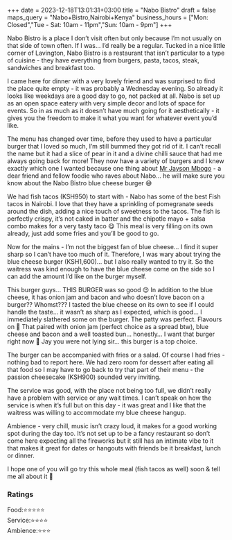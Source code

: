 +++
date = 2023-12-18T13:01:31+03:00
title = "Nabo Bistro"
draft = false
maps_query = "Nabo+Bistro,Nairobi+Kenya"
business_hours = ["Mon: Closed","Tue - Sat: 10am - 11pm","Sun: 10am - 9pm"]
+++

Nabo Bistro is a place I don’t visit often but only because I’m not usually on that side of town often. If I was… I’d really be a regular. Tucked in a nice little corner of Lavington, Nabo Bistro is a restaurant that isn’t particular to a type of cuisine - they have everything from burgers, pasta, tacos, steak, sandwiches and breakfast too.

I came here for dinner with a very lovely friend and was surprised to find the place quite empty - it was probably a Wednesday evening. So already it looks like weekdays are a good day to go, not packed at all. Nabo is set up as an open space eatery with very simple decor and lots of space for events. So in as much as it doesn’t have much going for it aesthetically - it gives you the freedom to make it what you want for whatever event you’d like.

The menu has changed over time, before they used to have a particular burger that I loved so much, I’m still bummed they got rid of it. I can’t recall the name but it had a slice of pear in it and a divine chilli sauce that had me always going back for more! They now have a variety of burgers and I knew exactly which one I wanted because one thing about [Mr Jayson Mbogo](https://www.instagram.com/jaytakeapic/) - a dear friend and fellow foodie who raves about Nabo… he will make sure you know about the Nabo Bistro blue cheese burger 😅

We had fish tacos (KSH950) to start with - Nabo has some of the best Fish tacos in Nairobi. I love that they have a sprinkling of pomegranate seeds around the dish, adding a nice touch of sweetness to the tacos. The fish is perfectly crispy, it’s not caked in batter and the chipotle mayo + salsa combo makes for a very tasty taco 😋 This meal is very filling on its own already, just add some fries and you’ll be good to go.

Now for the mains - I’m not the biggest fan of blue cheese… I find it super sharp so I can’t have too much of it. Therefore, I was wary about trying the blue cheese burger (KSH1,600)… but I also really wanted to try it. So the waitress was kind enough to have the blue cheese come on the side so I can add the amount I’d like on the burger myself.

This burger guys… THIS BURGER was so good 😍 In addition to the blue cheese, it has onion jam and bacon and who doesn’t love bacon on a burger?? Whomst??? I tasted the blue cheese on its own to see if I could handle the taste… it wasn’t as sharp as I expected, which is good… I immediately slathered some on the burger. The patty was perfect. Flavours on 💯 That paired with onion jam (perfect choice as a spread btw), blue cheese and bacon and a well toasted bun… honestly… I want that burger right now 🥹 Jay you were not lying sir… this burger is a top choice.

The burger can be accompanied with fries or a salad. Of course I had fries - nothing bad to report here. We had zero room for dessert after eating all that food so I may have to go back to try that part of their menu - the passion cheesecake (KSH900) sounded very inviting.

The service was good, with the place not being too full, we didn’t really have a problem with service or any wait times. I can’t speak on how the service is when it’s full but on this day - it was great and I like that the waitress was willing to accommodate my blue cheese hangup.

Ambience - very chill, music isn’t crazy loud, it makes for a good working spot during the day too. It’s not set up to be a fancy restaurant so don’t come here expecting all the fireworks but it still has an intimate vibe to it that makes it great for dates or hangouts with friends be it breakfast, lunch or dinner.

I hope one of you will go try this whole meal (fish tacos as well) soon & tell me all about it 🥹

### Ratings

Food:⭐️⭐️⭐️⭐️⭐️<br>
Service:⭐️⭐️⭐️⭐️<br>
Ambience:⭐️⭐️⭐️<br>

